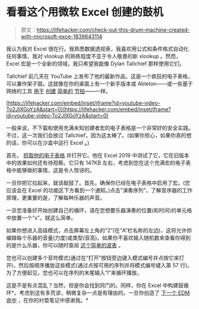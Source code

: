 # 看看这个用微软 Excel 创建的鼓机

> 原文：<https://lifehacker.com/check-out-this-drum-machine-created-with-microsoft-exce-1839643114>

我认为我对 Excel 很在行。我熟悉数据透视表，我喜欢用公式和条件格式自动化任何事情，我对 vlookup 的熟练程度不亚于令人敬畏的新 xlookup 。然而，Excel 宏是一个全新的领域，我只希望我能像 Dylan Tallchief 那样使用它们。



Tallchief 前几天在 YouTube 上发布了他的最新作品，这是一个疯狂的电子表格，可以兼作架子鼓。这就像在你的桌面上有一个新手版本或 Ableton——或一些基于网络的工具 [用于](https://onlinesequencer.net/) [创建](http://funklet.com/) [简单的](https://www.audiotool.com/) [节拍](https://www.audiotool.com/)——一样。

 [https://lifehacker.com/embed/inset/iframe?id=youtube-video-To2JIXGoYzA&start=0](https://lifehacker.com/embed/inset/iframe?id=youtube-video-To2JIXGoYzA&start=0) 

一般来说，不下载和使用充满未知创建者宏的电子表格是一个非常好的安全实践。不过，这一次我们会放过 Tallchief，因为这太棒了。(如果你担心，如果你真的想的话，你可以在沙盒中运行 Excel [。)](https://lifehacker.com/how-to-safely-test-software-without-messing-up-your-sys-1680608496)

首先， [抓取他的电子表格](https://www.youtube.com/redirect?q=https%3A%2F%2Fdrive.google.com%2Ffile%2Fd%2F1MtufOSKNXk4aT3VvV5Xq_-mPqEB6EiI5%2Fview%3Fusp%3Dsharing&redir_token=Q15CbrjwWttVhzP0lTsV6BE5Dbl8MTU3MzA3MjU2N0AxNTcyOTg2MTY3&v=To2JIXGoYzA&event=video_description) 并打开它。他在 Excel 2019 中测试了它，它在旧版本中的效果如何还有待观察。它只有 147KB 左右，考虑到您在这个充满宏的电子表格中能够做的事情，这是令人惊讶的。

一旦你把它拉起来，就该敲鼓了。首先，确保你已经在电子表格中启用了宏。(您应该会在 Excel 的功能区下方看到一个通知。)点击“演奏序列”，了解音序器的工作原理，更重要的是，了解每种乐器的声音。

一旦您准备好开始创建自己的循环，请在您想要乐器演奏的位置(和时间)的单元格中放置一个“x”。就这么简单。

如果你想进入高级模式，点击屏幕左上角的“2”(在“A”栏名称的左边)，这将允许你编辑每个乐器的音量(力度)或类型(音高)。如果你不喜欢输入随机数来查看你得到的是什么乐器，你可以随时查阅 [这个简单的波表](https://en.wikipedia.org/wiki/General_MIDI#Percussion) 。

您也可以创建多个音符模式(通过在“打开”按钮旁边键入模式编号并点按它来打开)，然后按顺序播放这些模式(通过点按可用的序列并将模式编号键入第 57 行)。为了方便起见，您也可以在序列的末尾输入“l”来循环播放。

这是不是有点混乱？当然，但是你会找到窍门的。同样，你在 Excel 中构建鼓循环*。考虑到这有多荒谬，稍微复杂一点是有理由的。一旦你创造了 [下一个 EDM 命中](https://www.youtube.com/watch?v=HdCed3Fbeys) ，在你的衬垫笔记中感谢我。*